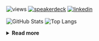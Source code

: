![views](https://komarev.com/ghpvc/?username=chck&color=blueviolet)
[![speakerdeck](https://img.shields.io/badge/Speaker_Deck-chck-8a2be2?style=flat-square&logo=speaker-deck)](https://speakerdeck.com/chck)
[![linkedin](https://img.shields.io/badge/LinkedIn-chck-8a2be2?style=flat-square&logo=linkedin)](https://www.linkedin.com/in/chck/)

<p align="left"> 
  <img alt="GitHub Stats" align="center" height="150" src="https://github-readme-stats-nine-umber-51.vercel.app/api?username=chck&count_private=true&show_icons=true&hide_title=true&theme=buefy" />
  <img alt="Top Langs" align="center" height="150" src="https://github-readme-stats-nine-umber-51.vercel.app/api/top-langs/?username=chck&layout=compact&count_private=true&show_icons=true&hide_title=true&theme=buefy" />
</p>

<details>
  <summary><b>Read more</b></summary>
  <br>

  <!--START_SECTION:waka-->
**🐱 My GitHub Data** 

> 📦 82.6 kB Used in GitHub's Storage 
 > 
> 🏆 391 Contributions in the Year 2024
 > 
> 💼 Opted to Hire
 > 
> 📜 133 Public Repositories 
 > 
> 🔑 22 Private Repositories 
 > 
**I'm a Night 🦉** 

```text
🌞 Morning                860 commits         ███░░░░░░░░░░░░░░░░░░░░░░   13.24 % 
🌆 Daytime                2091 commits        ████████░░░░░░░░░░░░░░░░░   32.20 % 
🌃 Evening                1880 commits        ███████░░░░░░░░░░░░░░░░░░   28.95 % 
🌙 Night                  1663 commits        ██████░░░░░░░░░░░░░░░░░░░   25.61 % 
```
📅 **I'm Most Productive on Thursday** 

```text
Monday                   1284 commits        █████░░░░░░░░░░░░░░░░░░░░   19.77 % 
Tuesday                  1009 commits        ████░░░░░░░░░░░░░░░░░░░░░   15.54 % 
Wednesday                1084 commits        ████░░░░░░░░░░░░░░░░░░░░░   16.69 % 
Thursday                 1521 commits        ██████░░░░░░░░░░░░░░░░░░░   23.42 % 
Friday                   658 commits         ███░░░░░░░░░░░░░░░░░░░░░░   10.13 % 
Saturday                 380 commits         █░░░░░░░░░░░░░░░░░░░░░░░░   05.85 % 
Sunday                   558 commits         ██░░░░░░░░░░░░░░░░░░░░░░░   08.59 % 
```


📊 **This Week I Spent My Time On** 

```text
💬 Programming Languages: 
Markdown                 59 mins             ████░░░░░░░░░░░░░░░░░░░░░   16.89 % 
YAML                     56 mins             ████░░░░░░░░░░░░░░░░░░░░░   16.00 % 
Python                   39 mins             ███░░░░░░░░░░░░░░░░░░░░░░   11.03 % 
Other                    38 mins             ███░░░░░░░░░░░░░░░░░░░░░░   10.97 % 
Terraform                35 mins             ██░░░░░░░░░░░░░░░░░░░░░░░   09.90 % 

🔥 Editors: 
Neovim                   3 hrs 32 mins       ███████████████░░░░░░░░░░   60.09 % 
PyCharm                  1 hr 40 mins        ███████░░░░░░░░░░░░░░░░░░   28.39 % 
Chrome                   37 mins             ███░░░░░░░░░░░░░░░░░░░░░░   10.64 % 
Obsidian                 3 mins              ░░░░░░░░░░░░░░░░░░░░░░░░░   00.87 % 
```

**I Mostly Code in Python** 

```text
Python                   45 repos            █████████░░░░░░░░░░░░░░░░   34.88 % 
Jupyter Notebook         19 repos            ████░░░░░░░░░░░░░░░░░░░░░   14.73 % 
Rust                     7 repos             █░░░░░░░░░░░░░░░░░░░░░░░░   05.43 % 
TypeScript               4 repos             █░░░░░░░░░░░░░░░░░░░░░░░░   03.10 % 
Astro                    1 repo              ░░░░░░░░░░░░░░░░░░░░░░░░░   00.78 % 
```



**Timeline**

![Lines of Code chart](https://raw.githubusercontent.com/chck/chck/main/assets/bar_graph.png)


 Last Updated on 2024-06-11 01:30 UTC
<!--END_SECTION:waka-->
</details>

